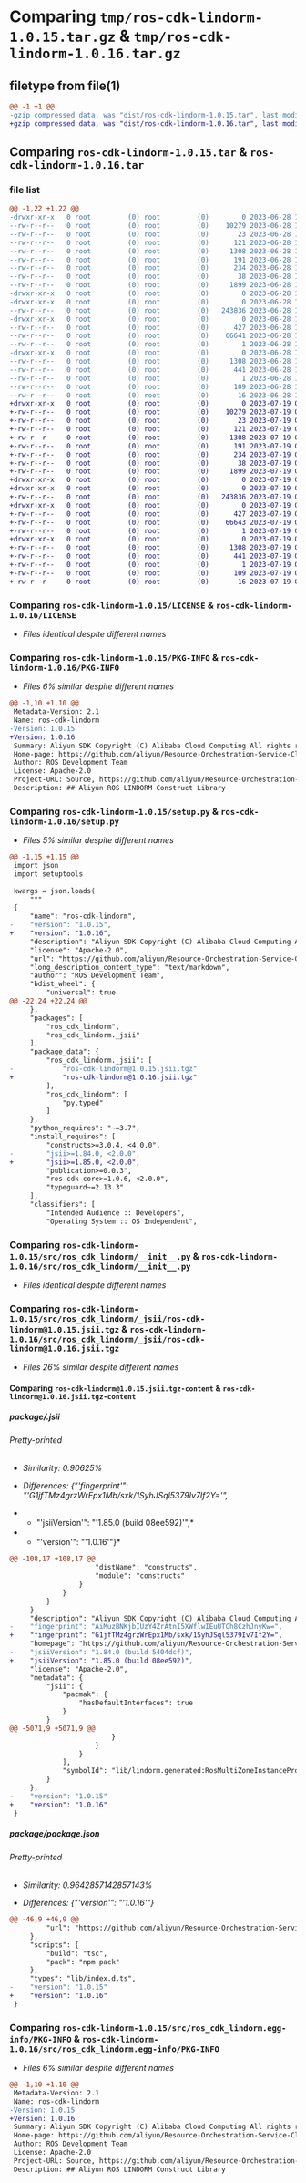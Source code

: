 # Comparing `tmp/ros-cdk-lindorm-1.0.15.tar.gz` & `tmp/ros-cdk-lindorm-1.0.16.tar.gz`

## filetype from file(1)

```diff
@@ -1 +1 @@
-gzip compressed data, was "dist/ros-cdk-lindorm-1.0.15.tar", last modified: Wed Jun 28 10:37:50 2023, max compression
+gzip compressed data, was "dist/ros-cdk-lindorm-1.0.16.tar", last modified: Wed Jul 19 01:58:27 2023, max compression
```

## Comparing `ros-cdk-lindorm-1.0.15.tar` & `ros-cdk-lindorm-1.0.16.tar`

### file list

```diff
@@ -1,22 +1,22 @@
-drwxr-xr-x   0 root         (0) root         (0)        0 2023-06-28 10:37:50.000000 ros-cdk-lindorm-1.0.15/
--rw-r--r--   0 root         (0) root         (0)    10279 2023-06-28 10:37:50.000000 ros-cdk-lindorm-1.0.15/LICENSE
--rw-r--r--   0 root         (0) root         (0)       23 2023-06-28 10:37:50.000000 ros-cdk-lindorm-1.0.15/MANIFEST.in
--rw-r--r--   0 root         (0) root         (0)      121 2023-06-28 10:37:50.000000 ros-cdk-lindorm-1.0.15/NOTICE
--rw-r--r--   0 root         (0) root         (0)     1308 2023-06-28 10:37:50.000000 ros-cdk-lindorm-1.0.15/PKG-INFO
--rw-r--r--   0 root         (0) root         (0)      191 2023-06-28 10:37:50.000000 ros-cdk-lindorm-1.0.15/README.md
--rw-r--r--   0 root         (0) root         (0)      234 2023-06-28 10:37:50.000000 ros-cdk-lindorm-1.0.15/pyproject.toml
--rw-r--r--   0 root         (0) root         (0)       38 2023-06-28 10:37:50.000000 ros-cdk-lindorm-1.0.15/setup.cfg
--rw-r--r--   0 root         (0) root         (0)     1899 2023-06-28 10:37:50.000000 ros-cdk-lindorm-1.0.15/setup.py
-drwxr-xr-x   0 root         (0) root         (0)        0 2023-06-28 10:37:50.000000 ros-cdk-lindorm-1.0.15/src/
-drwxr-xr-x   0 root         (0) root         (0)        0 2023-06-28 10:37:50.000000 ros-cdk-lindorm-1.0.15/src/ros_cdk_lindorm/
--rw-r--r--   0 root         (0) root         (0)   243836 2023-06-28 10:37:50.000000 ros-cdk-lindorm-1.0.15/src/ros_cdk_lindorm/__init__.py
-drwxr-xr-x   0 root         (0) root         (0)        0 2023-06-28 10:37:50.000000 ros-cdk-lindorm-1.0.15/src/ros_cdk_lindorm/_jsii/
--rw-r--r--   0 root         (0) root         (0)      427 2023-06-28 10:37:50.000000 ros-cdk-lindorm-1.0.15/src/ros_cdk_lindorm/_jsii/__init__.py
--rw-r--r--   0 root         (0) root         (0)    66641 2023-06-28 10:37:50.000000 ros-cdk-lindorm-1.0.15/src/ros_cdk_lindorm/_jsii/ros-cdk-lindorm@1.0.15.jsii.tgz
--rw-r--r--   0 root         (0) root         (0)        1 2023-06-28 10:37:50.000000 ros-cdk-lindorm-1.0.15/src/ros_cdk_lindorm/py.typed
-drwxr-xr-x   0 root         (0) root         (0)        0 2023-06-28 10:37:50.000000 ros-cdk-lindorm-1.0.15/src/ros_cdk_lindorm.egg-info/
--rw-r--r--   0 root         (0) root         (0)     1308 2023-06-28 10:37:50.000000 ros-cdk-lindorm-1.0.15/src/ros_cdk_lindorm.egg-info/PKG-INFO
--rw-r--r--   0 root         (0) root         (0)      441 2023-06-28 10:37:50.000000 ros-cdk-lindorm-1.0.15/src/ros_cdk_lindorm.egg-info/SOURCES.txt
--rw-r--r--   0 root         (0) root         (0)        1 2023-06-28 10:37:50.000000 ros-cdk-lindorm-1.0.15/src/ros_cdk_lindorm.egg-info/dependency_links.txt
--rw-r--r--   0 root         (0) root         (0)      109 2023-06-28 10:37:50.000000 ros-cdk-lindorm-1.0.15/src/ros_cdk_lindorm.egg-info/requires.txt
--rw-r--r--   0 root         (0) root         (0)       16 2023-06-28 10:37:50.000000 ros-cdk-lindorm-1.0.15/src/ros_cdk_lindorm.egg-info/top_level.txt
+drwxr-xr-x   0 root         (0) root         (0)        0 2023-07-19 01:58:27.000000 ros-cdk-lindorm-1.0.16/
+-rw-r--r--   0 root         (0) root         (0)    10279 2023-07-19 01:58:26.000000 ros-cdk-lindorm-1.0.16/LICENSE
+-rw-r--r--   0 root         (0) root         (0)       23 2023-07-19 01:58:26.000000 ros-cdk-lindorm-1.0.16/MANIFEST.in
+-rw-r--r--   0 root         (0) root         (0)      121 2023-07-19 01:58:26.000000 ros-cdk-lindorm-1.0.16/NOTICE
+-rw-r--r--   0 root         (0) root         (0)     1308 2023-07-19 01:58:27.000000 ros-cdk-lindorm-1.0.16/PKG-INFO
+-rw-r--r--   0 root         (0) root         (0)      191 2023-07-19 01:58:26.000000 ros-cdk-lindorm-1.0.16/README.md
+-rw-r--r--   0 root         (0) root         (0)      234 2023-07-19 01:58:26.000000 ros-cdk-lindorm-1.0.16/pyproject.toml
+-rw-r--r--   0 root         (0) root         (0)       38 2023-07-19 01:58:27.000000 ros-cdk-lindorm-1.0.16/setup.cfg
+-rw-r--r--   0 root         (0) root         (0)     1899 2023-07-19 01:58:26.000000 ros-cdk-lindorm-1.0.16/setup.py
+drwxr-xr-x   0 root         (0) root         (0)        0 2023-07-19 01:58:27.000000 ros-cdk-lindorm-1.0.16/src/
+drwxr-xr-x   0 root         (0) root         (0)        0 2023-07-19 01:58:27.000000 ros-cdk-lindorm-1.0.16/src/ros_cdk_lindorm/
+-rw-r--r--   0 root         (0) root         (0)   243836 2023-07-19 01:58:26.000000 ros-cdk-lindorm-1.0.16/src/ros_cdk_lindorm/__init__.py
+drwxr-xr-x   0 root         (0) root         (0)        0 2023-07-19 01:58:27.000000 ros-cdk-lindorm-1.0.16/src/ros_cdk_lindorm/_jsii/
+-rw-r--r--   0 root         (0) root         (0)      427 2023-07-19 01:58:26.000000 ros-cdk-lindorm-1.0.16/src/ros_cdk_lindorm/_jsii/__init__.py
+-rw-r--r--   0 root         (0) root         (0)    66643 2023-07-19 01:58:26.000000 ros-cdk-lindorm-1.0.16/src/ros_cdk_lindorm/_jsii/ros-cdk-lindorm@1.0.16.jsii.tgz
+-rw-r--r--   0 root         (0) root         (0)        1 2023-07-19 01:58:26.000000 ros-cdk-lindorm-1.0.16/src/ros_cdk_lindorm/py.typed
+drwxr-xr-x   0 root         (0) root         (0)        0 2023-07-19 01:58:27.000000 ros-cdk-lindorm-1.0.16/src/ros_cdk_lindorm.egg-info/
+-rw-r--r--   0 root         (0) root         (0)     1308 2023-07-19 01:58:26.000000 ros-cdk-lindorm-1.0.16/src/ros_cdk_lindorm.egg-info/PKG-INFO
+-rw-r--r--   0 root         (0) root         (0)      441 2023-07-19 01:58:26.000000 ros-cdk-lindorm-1.0.16/src/ros_cdk_lindorm.egg-info/SOURCES.txt
+-rw-r--r--   0 root         (0) root         (0)        1 2023-07-19 01:58:26.000000 ros-cdk-lindorm-1.0.16/src/ros_cdk_lindorm.egg-info/dependency_links.txt
+-rw-r--r--   0 root         (0) root         (0)      109 2023-07-19 01:58:26.000000 ros-cdk-lindorm-1.0.16/src/ros_cdk_lindorm.egg-info/requires.txt
+-rw-r--r--   0 root         (0) root         (0)       16 2023-07-19 01:58:26.000000 ros-cdk-lindorm-1.0.16/src/ros_cdk_lindorm.egg-info/top_level.txt
```

### Comparing `ros-cdk-lindorm-1.0.15/LICENSE` & `ros-cdk-lindorm-1.0.16/LICENSE`

 * *Files identical despite different names*

### Comparing `ros-cdk-lindorm-1.0.15/PKG-INFO` & `ros-cdk-lindorm-1.0.16/PKG-INFO`

 * *Files 6% similar despite different names*

```diff
@@ -1,10 +1,10 @@
 Metadata-Version: 2.1
 Name: ros-cdk-lindorm
-Version: 1.0.15
+Version: 1.0.16
 Summary: Aliyun SDK Copyright (C) Alibaba Cloud Computing All rights reserved. http://www.aliyun.com
 Home-page: https://github.com/aliyun/Resource-Orchestration-Service-Cloud-Development-Kit.git
 Author: ROS Development Team
 License: Apache-2.0
 Project-URL: Source, https://github.com/aliyun/Resource-Orchestration-Service-Cloud-Development-Kit.git
 Description: ## Aliyun ROS LINDORM Construct Library
```

### Comparing `ros-cdk-lindorm-1.0.15/setup.py` & `ros-cdk-lindorm-1.0.16/setup.py`

 * *Files 5% similar despite different names*

```diff
@@ -1,15 +1,15 @@
 import json
 import setuptools
 
 kwargs = json.loads(
     """
 {
     "name": "ros-cdk-lindorm",
-    "version": "1.0.15",
+    "version": "1.0.16",
     "description": "Aliyun SDK Copyright (C) Alibaba Cloud Computing All rights reserved. http://www.aliyun.com",
     "license": "Apache-2.0",
     "url": "https://github.com/aliyun/Resource-Orchestration-Service-Cloud-Development-Kit.git",
     "long_description_content_type": "text/markdown",
     "author": "ROS Development Team",
     "bdist_wheel": {
         "universal": true
@@ -22,24 +22,24 @@
     },
     "packages": [
         "ros_cdk_lindorm",
         "ros_cdk_lindorm._jsii"
     ],
     "package_data": {
         "ros_cdk_lindorm._jsii": [
-            "ros-cdk-lindorm@1.0.15.jsii.tgz"
+            "ros-cdk-lindorm@1.0.16.jsii.tgz"
         ],
         "ros_cdk_lindorm": [
             "py.typed"
         ]
     },
     "python_requires": "~=3.7",
     "install_requires": [
         "constructs>=3.0.4, <4.0.0",
-        "jsii>=1.84.0, <2.0.0",
+        "jsii>=1.85.0, <2.0.0",
         "publication>=0.0.3",
         "ros-cdk-core>=1.0.6, <2.0.0",
         "typeguard~=2.13.3"
     ],
     "classifiers": [
         "Intended Audience :: Developers",
         "Operating System :: OS Independent",
```

### Comparing `ros-cdk-lindorm-1.0.15/src/ros_cdk_lindorm/__init__.py` & `ros-cdk-lindorm-1.0.16/src/ros_cdk_lindorm/__init__.py`

 * *Files identical despite different names*

### Comparing `ros-cdk-lindorm-1.0.15/src/ros_cdk_lindorm/_jsii/ros-cdk-lindorm@1.0.15.jsii.tgz` & `ros-cdk-lindorm-1.0.16/src/ros_cdk_lindorm/_jsii/ros-cdk-lindorm@1.0.16.jsii.tgz`

 * *Files 26% similar despite different names*

#### Comparing `ros-cdk-lindorm@1.0.15.jsii.tgz-content` & `ros-cdk-lindorm@1.0.16.jsii.tgz-content`

##### package/.jsii

###### Pretty-printed

 * *Similarity: 0.90625%*

 * *Differences: {"'fingerprint'": "'G1jfTMz4grzWrEpx1Mb/sxk/1SyhJSql5379Iv7If2Y='",*

 * * "'jsiiVersion'": "'1.85.0 (build 08ee592)'",*

 * * "'version'": "'1.0.16'"}*

```diff
@@ -108,17 +108,17 @@
                     "distName": "constructs",
                     "module": "constructs"
                 }
             }
         }
     },
     "description": "Aliyun SDK Copyright (C) Alibaba Cloud Computing All rights reserved. http://www.aliyun.com",
-    "fingerprint": "AiMuzBNKjbIUzY4ZrAtnI5XWflwIEuUTCh8CzhJnyKw=",
+    "fingerprint": "G1jfTMz4grzWrEpx1Mb/sxk/1SyhJSql5379Iv7If2Y=",
     "homepage": "https://github.com/aliyun/Resource-Orchestration-Service-Cloud-Development-Kit.git",
-    "jsiiVersion": "1.84.0 (build 5404dcf)",
+    "jsiiVersion": "1.85.0 (build 08ee592)",
     "license": "Apache-2.0",
     "metadata": {
         "jsii": {
             "pacmak": {
                 "hasDefaultInterfaces": true
             }
         }
@@ -5071,9 +5071,9 @@
                         }
                     }
                 }
             ],
             "symbolId": "lib/lindorm.generated:RosMultiZoneInstanceProps"
         }
     },
-    "version": "1.0.15"
+    "version": "1.0.16"
 }
```

##### package/package.json

###### Pretty-printed

 * *Similarity: 0.9642857142857143%*

 * *Differences: {"'version'": "'1.0.16'"}*

```diff
@@ -46,9 +46,9 @@
         "url": "https://github.com/aliyun/Resource-Orchestration-Service-Cloud-Development-Kit.git"
     },
     "scripts": {
         "build": "tsc",
         "pack": "npm pack"
     },
     "types": "lib/index.d.ts",
-    "version": "1.0.15"
+    "version": "1.0.16"
 }
```

### Comparing `ros-cdk-lindorm-1.0.15/src/ros_cdk_lindorm.egg-info/PKG-INFO` & `ros-cdk-lindorm-1.0.16/src/ros_cdk_lindorm.egg-info/PKG-INFO`

 * *Files 6% similar despite different names*

```diff
@@ -1,10 +1,10 @@
 Metadata-Version: 2.1
 Name: ros-cdk-lindorm
-Version: 1.0.15
+Version: 1.0.16
 Summary: Aliyun SDK Copyright (C) Alibaba Cloud Computing All rights reserved. http://www.aliyun.com
 Home-page: https://github.com/aliyun/Resource-Orchestration-Service-Cloud-Development-Kit.git
 Author: ROS Development Team
 License: Apache-2.0
 Project-URL: Source, https://github.com/aliyun/Resource-Orchestration-Service-Cloud-Development-Kit.git
 Description: ## Aliyun ROS LINDORM Construct Library
```

